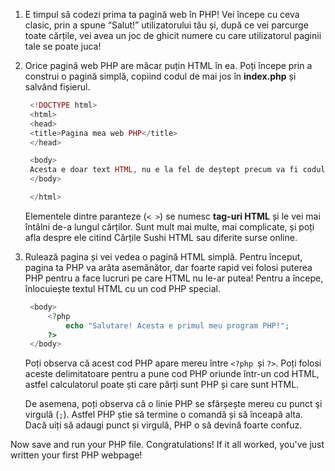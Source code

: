 1. E timpul să codezi prima ta pagină web în PHP! Vei începe cu ceva clasic, prin a spune “Salut!” utilizatorului tău și, după ce vei parcurge toate cărțile, vei avea un joc de ghicit numere cu care utilizatorul paginii tale se poate juca!

2. Orice pagină web PHP are măcar puțin HTML în ea. Poți începe prin a construi o pagină simplă, copiind codul de mai jos în **index.php** și salvând fișierul.

   ```php
    <!DOCTYPE html>
    <html>
    <head>
    <title>Pagina mea web PHP</title>
    </head>

    <body>
    Acesta e doar text HTML, nu e la fel de deștept precum va fi codul tău PHP!
    </body>

    </html>
   ```

   Elementele dintre paranteze \(`< >`\) se numesc **tag-uri HTML** și le vei mai întâlni de-a lungul cărților. Sunt mult mai multe, mai complicate, și poți afla despre ele citind Cărțile Sushi HTML sau diferite surse online.

3. Rulează pagina și vei vedea o pagină HTML simplă. Pentru început, pagina ta PHP va arăta asemănător, dar foarte rapid vei folosi puterea PHP pentru a face lucruri pe care HTML nu le-ar putea! Pentru a începe, înlocuiește textul HTML cu un cod PHP special.

   ```php
    <body>
        <?php
            echo "Salutare! Acesta e primul meu program PHP!";
        ?>
    </body>
   ```

   Poți observa că acest cod PHP apare mereu între `<?php `și `?>`. Poți folosi aceste delimitatoare pentru a pune cod PHP oriunde într-un cod HTML, astfel calculatorul poate ști care părți sunt PHP și care sunt HTML. 

   De asemena, poți observa că o linie PHP se sfârșește mereu cu punct şi virgulă \(`;`\). Astfel PHP știe să termine o comandă și să înceapă alta. Dacă uiți să adaugi punct și virgulă, PHP o să devină foarte confuz.

Now save and run your PHP file. Congratulations! If it all worked, you've just written your first PHP webpage!




